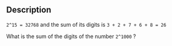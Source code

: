 ## Description

`2^15 = 32768` and the sum of its digits is `3 + 2 + 7 + 6 + 8 = 26`

What is the sum of the digits of the number `2^1000` ?
